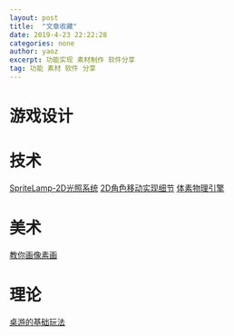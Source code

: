 ```yaml
---
layout: post
title:  "文章收藏"
date: 2019-4-23 22:22:28
categories: none
author: yaoz
excerpt: 功能实现 素材制作 软件分享
tag: 功能 素材 软件 分享
---
```


# 游戏设计
# 技术
[SpriteLamp-2D光照系统](https://indienova.com/indie-game-development/pathway-new-dynamic-lighting-and-shadows/)
[2D角色移动实现细节](http://higherorderfun.com/blog/2012/05/20/the-guide-to-implementing-2d-platformers/)
[体素物理引擎](https://www.atomontage.com/)
# 美术
[教你画像素画](http://32comic.com/)
# 理论
[桌游的基础玩法]()